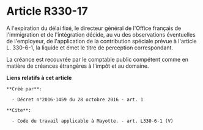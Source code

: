 # Article R330-17

A l'expiration du délai fixé, le directeur général de l'Office français de l'immigration et de l'intégration décide, au vu
des observations éventuelles de l'employeur, de l'application de la contribution spéciale prévue à l'article L. 330-6-1, la
liquide et émet le titre de perception correspondant. 

La créance est recouvrée par le comptable public compétent comme en matière de créances étrangères à l'impôt et au domaine.

**Liens relatifs à cet article**

	**Créé par**:

	  - Décret n°2016-1459 du 28 octobre 2016 - art. 1

	**Cite**:

	  - Code du travail applicable à Mayotte. - art. L330-6-1 (V)
